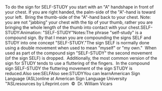To do the sign for SELF-STUDY you start with an "A" handshape in 
			front of your chest. If you are right handed, the palm-side of the 
			"A"-hand is toward your left.  Bring the thumb-side of the 
			"A"-hand back to your chest. Note: you are not "jabbing" your chest 
			with the tip of your thumb, rather you are bringing the whole length 
			of the thumb into contact with your chest.SELF-STUDY:Animation: "SELF-STUDY"Notes:The phrase "self-study" is a compound sign. By that I mean you are 
			compounding the signs SELF and STUDY into one concept "SELF-STUDY."The sign SELF is normally done using a double movement when used to 
			mean "myself" or "my own."  When used as part of the compound 
			sign "SELF-STUDY" the second movement (of the sign SELF) is dropped.  
			Additionally, the most common version of the sign for STUDY tends to 
			use a fluttering of the fingers.  In the compound sign 
			SELF-STUDY the fluttering movement of the sign STUDY is reduced.Also see:SELFAlso see:STUDYYou can learnAmerican Sign Language (ASL)online at American Sign Language University ™ASLresources by Lifeprint.com  ©  Dr. William Vicars